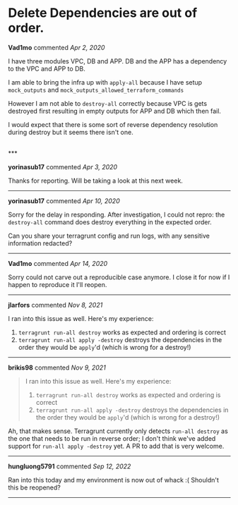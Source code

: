 # Delete Dependencies are out of order. 

**Vad1mo** commented *Apr 2, 2020*

I have three modules VPC, DB and APP. DB and the APP has a dependency to the VPC and APP to DB.

I am able to bring the infra up with `apply-all` because I have setup `mock_outputs` and `mock_outputs_allowed_terraform_commands`

However I am not able to `destroy-all` correctly because VPC is gets destroyed first resulting in empty outputs for APP and DB which then fail. 

I would expect that there is some sort of reverse dependency resolution during destroy but it seems there isn't one. 


<br />
***


**yorinasub17** commented *Apr 3, 2020*

Thanks for reporting. Will be taking a look at this next week.
***

**yorinasub17** commented *Apr 10, 2020*

Sorry for the delay in responding. After investigation, I could not repro: the `destroy-all` command does destroy everything in the expected order.

Can you share your terragrunt config and run logs, with any sensitive information redacted?
***

**Vad1mo** commented *Apr 14, 2020*

Sorry could not carve out a reproducible case anymore. I close it for now if I happen to reproduce it I'll reopen. 
***

**jlarfors** commented *Nov 8, 2021*

I ran into this issue as well. Here's my experience:

1. `terragrunt run-all destroy` works as expected and ordering is correct
2. `terragrunt run-all apply -destroy` destroys the dependencies in the order they would be `apply`'d (which is wrong for a destroy!)
***

**brikis98** commented *Nov 9, 2021*

> I ran into this issue as well. Here's my experience:
> 
> 1. `terragrunt run-all destroy` works as expected and ordering is correct
> 2. `terragrunt run-all apply -destroy` destroys the dependencies in the order they would be `apply`'d (which is wrong for a destroy!)

Ah, that makes sense. Terragrunt currently only detects `run-all destroy` as the one that needs to be run in reverse order; I don't think we've added support for `run-all apply -destroy` yet. A PR to add that is very welcome.
***

**hungluong5791** commented *Sep 12, 2022*

Ran into this today and my environment is now out of whack :( Shouldn't this be reopened?
***

